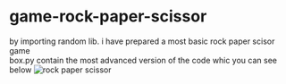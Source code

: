 # game-rock-paper-scissor
by importing  random lib. i have prepared a most basic  rock paper  scisor game  
box.py contain the most advanced version of the code whic you can see below
![rock paper scissor ](https://github.com/animeesh/game-rock-paper-scissor/blob/main/ezgif.com-gif-maker.gif)
